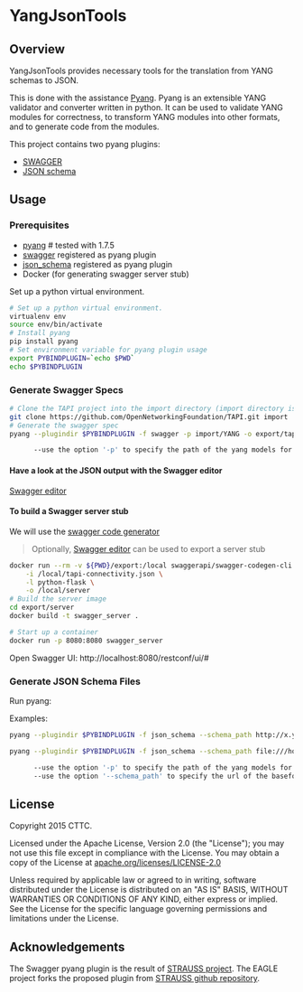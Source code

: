 # YangJsonTools

## Overview

YangJsonTools provides necessary tools for the translation from YANG schemas to JSON.

This is done with the assistance [Pyang](https://github.com/mbj4668/pyang). Pyang is an extensible YANG validator and converter written in python. It can be used to validate YANG modules for correctness, to transform YANG modules into other formats, and to generate code from the modules.

This project contains two pyang plugins:

- [SWAGGER](http://swagger.io/)
- [JSON schema](http://json-schema.org/)

## Usage

### Prerequisites

- [pyang](https://pypi.org/project/pyang/)  # tested with 1.7.5
- [swagger](./swagger.py) registered as pyang plugin
- [json_schema](./json_schema.py) registered as pyang plugin
- Docker (for generating swagger server stub)

Set up a python virtual environment.

```bash
# Set up a python virtual environment.
virtualenv env
source env/bin/activate
# Install pyang
pip install pyang
# Set environment variable for pyang plugin usage
export PYBINDPLUGIN=`echo $PWD`
echo $PYBINDPLUGIN
```

### Generate Swagger Specs

```bash
# Clone the TAPI project into the import directory (import directory is ignored by git)
git clone https://github.com/OpenNetworkingFoundation/TAPI.git import
# Generate the swagger spec
pyang --plugindir $PYBINDPLUGIN -f swagger -p import/YANG -o export/tapi-connectivity.json import/YANG/tapi-connectivity*.yang --generate-rpc=False

      --use the option '-p' to specify the path of the yang models for import purposes.
```

#### Have a look at the JSON output with the Swagger editor

[Swagger editor](http://editor.swagger.io/#/)

#### To build a Swagger server stub

We will use the [swagger code generator](https://github.com/swagger-api/swagger-codegen)

> Optionally, [Swagger editor](http://editor.swagger.io/#/) can be used to export a server stub

```bash
docker run --rm -v ${PWD}/export:/local swaggerapi/swagger-codegen-cli generate \
    -i /local/tapi-connectivity.json \
    -l python-flask \
    -o /local/server
# Build the server image
cd export/server
docker build -t swagger_server .

# Start up a container
docker run -p 8080:8080 swagger_server
```

Open Swagger UI: http://localhost:8080/restconf/ui/#

### Generate JSON Schema Files

Run pyang:

Examples:

```bash
pyang --plugindir $PYBINDPLUGIN -f json_schema --schema_path http://x.y.z/rootschema -p path/source-files-folder input-filename.yang -o output-filename

pyang --plugindir $PYBINDPLUGIN -f json_schema --schema_path file:///home/username/basefolder-local-files -p path/source-files-folder input-filename.yang -o output-filename

      --use the option '-p' to specify the path of the yang models for import purposes.
      --use the option '--schema_path' to specify the url of the basefolder where the generated JSON Schema files will be stored.
```

## License

Copyright 2015 CTTC.

Licensed under the Apache License, Version 2.0 (the "License");
you may not use this file except in compliance with the License.
You may obtain a copy of the License at [apache.org/licenses/LICENSE-2.0](http://www.apache.org/licenses/LICENSE-2.0)

Unless required by applicable law or agreed to in writing, software
distributed under the License is distributed on an "AS IS" BASIS,
WITHOUT WARRANTIES OR CONDITIONS OF ANY KIND, either express or implied.
See the License for the specific language governing permissions and
limitations under the License.

## Acknowledgements

The Swagger pyang plugin is the result of [STRAUSS project](http://www.ict-strauss.eu/en/). The EAGLE project forks the proposed plugin from [STRAUSS github repository](https://github.com/ict-strauss/COP).
